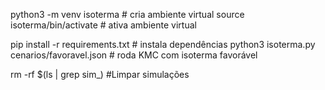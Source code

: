 python3 -m venv isoterma # cria ambiente virtual
source isoterma/bin/activate # ativa ambiente virtual

pip install -r requirements.txt # instala dependências
python3 isoterma.py cenarios/favoravel.json # roda KMC com isoterma favorável


rm -rf $(ls | grep sim_) #Limpar simulações

